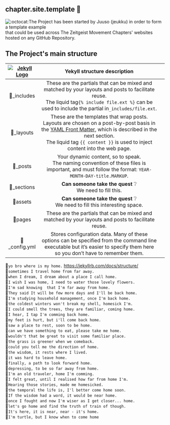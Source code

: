 ## chapter.site.template 🚪 
![:octocat:](https://assets-cdn.github.com/images/icons/emoji/octocat.png ":octocat:")The Project has been started by Juuso (jeukku) in order to form a template example   
that could be used across The Zeitgeist Movement Chapters' websites hosted on any GitHub Repository.


## The Project's main structure

| [![Jekyll Logo](http://u.cubeupload.com/boqsc/jekyllsmall.png)](https://jekyllrb.com/docs/home/) | Yekyll structure description  | |
|:-:|:-:|-|
| 📂_includes | These are the partials that can be mixed and matched by your layouts and posts to facilitate reuse. <br> The liquid tag`{% include file.ext %}` can be used to include the partial in`_includes/file.ext`. |
| 📂_layouts | These are the templates that wrap posts. Layouts are chosen on a post-by-post basis in the [YAML Front Matter](http://127.0.0.1:4000/docs/frontmatter/), which is described in the next section. <br> The liquid tag `{{ content }}` is used to inject content into the web page. |
| 📂_posts | Your dynamic content, so to speak. <br> The naming convention of these files is important, and must follow the format: `YEAR-MONTH-DAY-title.MARKUP`. |
| 📂_sections | **Can someone take the quest** ❔ <br>We need to fill this. |
| 📂assets | **Can someone take the quest** ❔ <br>We need to fill this interesting space. |
| 📂pages | These are the partials that can be mixed and matched by your layouts and posts to facilitate reuse.  |
| 📄_config.yml | Stores configuration data. Many of these options can be specified from the command line executable but it’s easier to specify them here so you don’t have to remember them.
  
🐢`yo bro where is my home.` https://jekyllrb.com/docs/structure/  
🐢`sometimes I travel home from far away.`  
🐢`when I dream, I dream about a place I call home.`  
🐢`I wish I was home, I need to water those lovely flowers.`  
🐢`I'm sad knowing  that I'm far away from home.`  
🐢`They said It will be few more days and I'll be back home.`  
🐢`I'm studying household management, once I'm back home.`  
🐢`the coldest winters won't break my shell, homesick I'm.`  
🐢`I could smell the trees, they are familiar, coming home.`  
🐢`I hear, I tap I'm comming back home.`  
🐢`my feet is hurt, but i'll come back home.`  
🐢`saw a place to rest, soon to be home.`  
🐢`can we have something to eat, please take me home.`  
🐢`wouldn't that be great to visit some familiar place.`  
🐢`the grass is greener when we comeback.`  
🐢`could you tell me the direction of home.`  
🐢`the wisdom, it rests where I lived.`  
🐢`it was hard to leave home.`  
🐢`finally, a path to look forward home.`  
🐢`depressing, to be so far away from home.`  
🐢`I'm an old traveler, home I'm comming.`  
🐢`I felt great, until I realised how far from home I'm.`  
🐢`Hearing those stories, made me homesicked.`  
🐢`the temporal the life is, I'l better come home soon.`  
🐢`If the wisdom had a word, it would be near home.`  
🐢`once I fought and now I'm wiser as I get closer... home.`  
🐢`let's go home and find the truth of train of though.`  
🐢`It's here, it is near, near - it's home.`  
🐢`I'm turtle, but I know when to come home`  
  
